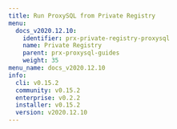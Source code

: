 ```yaml
---
title: Run ProxySQL from Private Registry
menu:
  docs_v2020.12.10:
    identifier: prx-private-registry-proxysql
    name: Private Registry
    parent: prx-proxysql-guides
    weight: 35
menu_name: docs_v2020.12.10
info:
  cli: v0.15.2
  community: v0.15.2
  enterprise: v0.2.2
  installer: v0.15.2
  version: v2020.12.10
---
```


